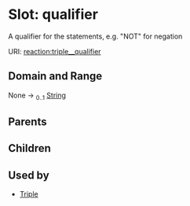 
# Slot: qualifier


A qualifier for the statements, e.g. "NOT" for negation

URI: [reaction:triple__qualifier](http://w3id.org/ontogpt/reaction/triple__qualifier)


## Domain and Range

None &#8594;  <sub>0..1</sub> [String](types/String.md)

## Parents


## Children


## Used by

 * [Triple](Triple.md)
